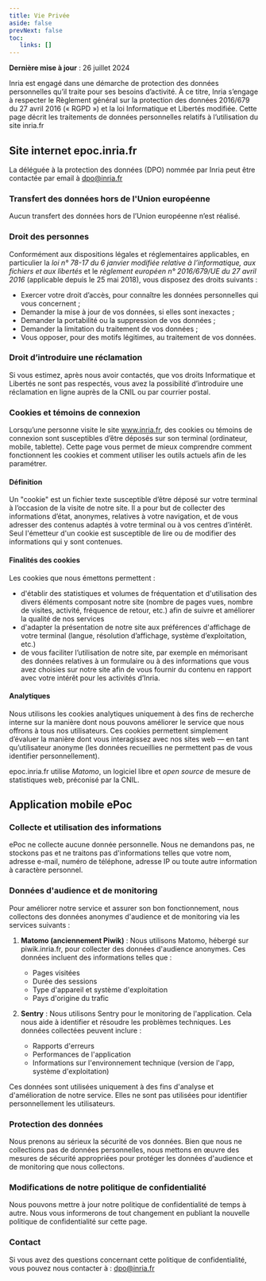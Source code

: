 ```yaml
---
title: Vie Privée
aside: false
prevNext: false
toc:
   links: []
---
```



**Dernière mise à jour** : 26 juillet 2024

Inria est engagé dans une démarche de protection des données personnelles qu’il traite pour ses besoins d’activité. À ce 
titre, Inria s’engage à respecter le Règlement général sur la protection des données 2016/679 du 27 avril 2016 
(« RGPD ») et la loi Informatique et Libertés modifiée. Cette page décrit les traitements de données personnelles 
relatifs à l’utilisation du site inria.fr


## Site internet epoc.inria.fr

La déléguée à la protection des données (DPO) nommée par Inria peut être contactée par email à dpo@inria.fr

### Transfert des données hors de l'Union européenne

Aucun transfert des données hors de l’Union européenne n’est réalisé.

### Droit des personnes

Conformément aux dispositions légales et réglementaires applicables, en particulier la _loi n° 78-17 du 6 janvier modifiée relative à l’informatique, aux fichiers et aux libertés_ et le _règlement européen n° 2016/679/UE du 27 avril 2016_ (applicable depuis le 25 mai 2018), vous disposez des droits suivants :

*   Exercer votre droit d’accès, pour connaître les données personnelles qui vous concernent ;
*   Demander la mise à jour de vos données, si elles sont inexactes ;
*   Demander la portabilité ou la suppression de vos données ;
*   Demander la limitation du traitement de vos données ;
*   Vous opposer, pour des motifs légitimes, au traitement de vos données.

### Droit d’introduire une réclamation

Si vous estimez, après nous avoir contactés, que vos droits Informatique et Libertés ne sont pas respectés, vous avez la possibilité d’introduire une réclamation en ligne auprès de la CNIL ou par courrier postal.

### Cookies et témoins de connexion

Lorsqu’une personne visite le site www.inria.fr, des cookies ou témoins de connexion sont susceptibles d’être déposés sur son terminal (ordinateur, mobile, tablette). Cette page vous permet de mieux comprendre comment fonctionnent les cookies et comment utiliser les outils actuels afin de les paramétrer.

#### Définition

Un "cookie" est un fichier texte susceptible d’être déposé sur votre terminal à l’occasion de la visite de notre site. Il a pour but de collecter des informations d’état, anonymes, relatives à votre navigation, et de vous adresser des contenus adaptés à votre terminal ou à vos centres d’intérêt. Seul l'émetteur d'un cookie est susceptible de lire ou de modifier des informations qui y sont contenues.

#### Finalités des cookies

Les cookies que nous émettons permettent :

- d'établir des statistiques et volumes de fréquentation et d'utilisation des divers éléments composant notre site (nombre de pages vues, nombre de visites, activité, fréquence de retour, etc.) afin de suivre et améliorer la qualité de nos services
- d'adapter la présentation de notre site aux préférences d'affichage de votre terminal (langue, résolution d’affichage, système d’exploitation, etc.)
- de vous faciliter l’utilisation de notre site, par exemple en mémorisant des données relatives à un formulaire ou à des informations que vous avez choisies sur notre site afin de vous fournir du contenu en rapport avec votre intérêt pour les activités d’Inria.

#### Analytiques

Nous utilisons les cookies analytiques uniquement à des fins de recherche interne sur la manière dont nous pouvons améliorer le service que nous offrons à tous nos utilisateurs. Ces cookies permettent simplement d’évaluer la manière dont vous interagissez avec nos sites web — en tant qu’utilisateur anonyme (les données recueillies ne permettent pas de vous identifier personnellement).

epoc.inria.fr utilise _Matomo_, un logiciel libre et _open source_ de mesure de statistiques web, préconisé par la CNIL.

## Application mobile ePoc

### Collecte et utilisation des informations

ePoc ne collecte aucune donnée personnelle. Nous ne demandons pas, ne stockons pas et ne traitons pas d'informations telles que votre nom, adresse e-mail, numéro de téléphone, adresse IP ou toute autre information à caractère personnel.

### Données d'audience et de monitoring

Pour améliorer notre service et assurer son bon fonctionnement, nous collectons des données anonymes d'audience et de monitoring via les services suivants :

1. **Matomo (anciennement Piwik)** : Nous utilisons Matomo, hébergé sur piwik.inria.fr, pour collecter des données d'audience anonymes. Ces données incluent des informations telles que :
    - Pages visitées
    - Durée des sessions
    - Type d'appareil et système d'exploitation
    - Pays d'origine du trafic

2. **Sentry** : Nous utilisons Sentry pour le monitoring de l'application. Cela nous aide à identifier et résoudre les problèmes techniques. Les données collectées peuvent inclure :
    - Rapports d'erreurs
    - Performances de l'application
    - Informations sur l'environnement technique (version de l'app, système d'exploitation)

Ces données sont utilisées uniquement à des fins d'analyse et d'amélioration de notre service. Elles ne sont pas utilisées pour identifier personnellement les utilisateurs.

### Protection des données

Nous prenons au sérieux la sécurité de vos données. Bien que nous ne collections pas de données personnelles, nous mettons en œuvre des mesures de sécurité appropriées pour protéger les données d'audience et de monitoring que nous collectons.

### Modifications de notre politique de confidentialité

Nous pouvons mettre à jour notre politique de confidentialité de temps à autre. Nous vous informerons de tout changement en publiant la nouvelle politique de confidentialité sur cette page.

### Contact

Si vous avez des questions concernant cette politique de confidentialité, vous pouvez nous contacter à : dpo@inria.fr
